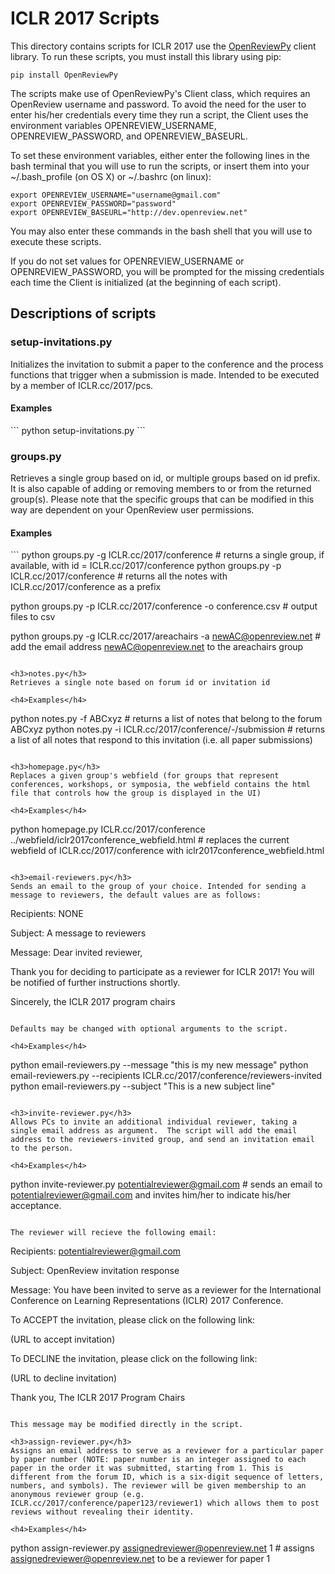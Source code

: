 <h1>ICLR 2017 Scripts</h1>

This directory contains scripts for ICLR 2017 use the [OpenReviewPy](https://github.com/iesl/OpenReviewPy) client library. To run these scripts, you must install this library using pip:
```
pip install OpenReviewPy
```
The scripts make use of OpenReviewPy's Client class, which requires an OpenReview username and password. To avoid the need for the user to enter his/her credentials every time they run a script, the Client uses the environment variables OPENREVIEW_USERNAME, OPENREVIEW_PASSWORD, and OPENREVIEW_BASEURL. 

To set these environment variables, either enter the following lines in the bash terminal that you will use to run the scripts, or insert them into your ~/.bash_profile (on OS X) or ~/.bashrc (on linux):
```
export OPENREVIEW_USERNAME="username@gmail.com"
export OPENREVIEW_PASSWORD="password"
export OPENREVIEW_BASEURL="http://dev.openreview.net"
```
You may also enter these commands in the bash shell that you will use to execute these scripts.

If you do not set values for OPENREVIEW_USERNAME or OPENREVIEW_PASSWORD, you will be prompted for the missing credentials each time the Client is initialized (at the beginning of each script).


<h2>Descriptions of scripts</h2>

<h3>setup-invitations.py</h3>
Initializes the invitation to submit a paper to the conference and the process functions that trigger when a submission is made. Intended to be executed by a member of ICLR.cc/2017/pcs.

<h4>Examples</h4>
```
python setup-invitations.py
```


<h3>groups.py</h3>
Retrieves a single group based on id, or multiple groups based on id prefix. It is also capable of adding or removing members to or from the returned group(s). Please note that the specific groups that can be modified in this way are dependent on your OpenReview user permissions.

<h4>Examples</h4>
```
python groups.py -g ICLR.cc/2017/conference                             # returns a single group, if available, with id = ICLR.cc/2017/conference
python groups.py -p ICLR.cc/2017/conference                             # returns all the notes with ICLR.cc/2017/conference as a prefix

python groups.py -p ICLR.cc/2017/conference -o conference.csv           # output files to csv

python groups.py -g ICLR.cc/2017/areachairs -a newAC@openreview.net     # add the email address newAC@openreview.net to the areachairs group
```

<h3>notes.py</h3>
Retrieves a single note based on forum id or invitation id

<h4>Examples</h4>
```
python notes.py -f ABCxyz                                   # returns a list of notes that belong to the forum ABCxyz
python notes.py -i ICLR.cc/2017/conference/-/submission     # returns a list of all notes that respond to this invitation (i.e. all paper submissions)
```

<h3>homepage.py</h3>
Replaces a given group's webfield (for groups that represent conferences, workshops, or symposia, the webfield contains the html file that controls how the group is displayed in the UI)

<h4>Examples</h4>
```
python homepage.py ICLR.cc/2017/conference ../webfield/iclr2017conference_webfield.html     # replaces the current webfield of ICLR.cc/2017/conference with iclr2017conference_webfield.html
```

<h3>email-reviewers.py</h3>
Sends an email to the group of your choice. Intended for sending a message to reviewers, the default values are as follows:

```
Recipients: NONE

Subject: A message to reviewers

Message:
Dear invited reviewer,

Thank you for deciding to participate as a reviewer for ICLR 2017! 
You will be notified of further instructions shortly.

Sincerely,
the ICLR 2017 program chairs

```

Defaults may be changed with optional arguments to the script.

<h4>Examples</h4>
```
python email-reviewers.py --message "this is my new message"
python email-reviewers.py --recipients ICLR.cc/2017/conference/reviewers-invited
python email-reviewers.py --subject "This is a new subject line"
```

<h3>invite-reviewer.py</h3>
Allows PCs to invite an additional individual reviewer, taking a single email address as argument.  The script will add the email address to the reviewers-invited group, and send an invitation email to the person.

<h4>Examples</h4>
```
python invite-reviewer.py potentialreviewer@gmail.com       # sends an email to potentialreviewer@gmail.com and invites him/her to indicate his/her acceptance.
```

The reviewer will recieve the following email:
```
Recipients: potentialreviewer@gmail.com

Subject: OpenReview invitation response

Message:
You have been invited to serve as a reviewer for the International Conference on Learning Representations (ICLR) 2017 Conference.

To ACCEPT the invitation, please click on the following link:
    
(URL to accept invitation)

To DECLINE the invitation, please click on the following link:

(URL to decline invitation)

Thank you,
The ICLR 2017 Program Chairs
```

This message may be modified directly in the script.

<h3>assign-reviewer.py</h3>
Assigns an email address to serve as a reviewer for a particular paper by paper number (NOTE: paper number is an integer assigned to each paper in the order it was submitted, starting from 1. This is different from the forum ID, which is a six-digit sequence of letters, numbers, and symbols). The reviewer will be given membership to an anonymous reviewer group (e.g. ICLR.cc/2017/conference/paper123/reviewer1) which allows them to post reviews without revealing their identity.

<h4>Examples</h4>
```
python assign-reviewer.py assignedreviewer@openreview.net 1         # assigns assignedreviewer@openreview.net to be a reviewer for paper 1   
```


